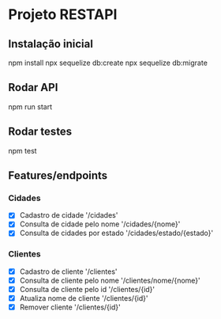 # Projeto RESTAPI

## Instalação inicial
npm install
npx sequelize db:create
npx sequelize db:migrate

## Rodar API
npm run start

## Rodar testes
npm test

## Features/endpoints

### Cidades
- [x] Cadastro de cidade '/cidades'
- [x] Consulta de cidade pelo nome '/cidades/{nome}'
- [x] Consulta de cidades por estado '/cidades/estado/{estado}'

### Clientes
- [x] Cadastro de cliente '/clientes'
- [x] Consulta de cliente pelo nome '/clientes/nome/{nome}'
- [x] Consulta de cliente pelo id '/clientes/{id}'
- [x] Atualiza nome de cliente '/clientes/{id}'
- [x] Remover cliente '/clientes/{id}'